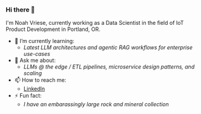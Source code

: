 ### Hi there 👋

I'm Noah Vriese, currently working as a Data Scientist in the field of IoT Product Development in Portland, OR.

- 🌱 I’m currently learning:
  - _Latest LLM architectures and agentic RAG workflows for enterprise use-cases_
- 💬 Ask me about:
  - _LLMs @ the edge / ETL pipelines, microservice design patterns, and scaling_
- 📫 How to reach me:
  - [LinkedIn](https://www.linkedin.com/in/noah-vriese/)
- ⚡ Fun fact:
  - _I have an embarassingly large rock and mineral collection_ 

